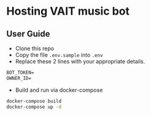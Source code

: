 # Hosting VAIT music bot

## User Guide

- Clone this repo
- Copy the file `.env.sample` into `.env`
- Replace these 2 lines with your appropriate details.

```txt
BOT_TOKEN=
OWNER_ID=
```

- Build and run via docker-compose

```bash
docker-compose build
docker-compose up -d
```
